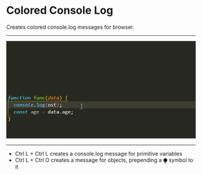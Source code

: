 # Colored Console Log
 
Creates colored console.log messages for browser.

***

![Demo](gif.gif)

***

* Ctrl L + Ctrl L creates a console.log message for primitive variables
* Ctrl L + Ctrl O creates a message for objects, prepending a ⧭ symbol to it
